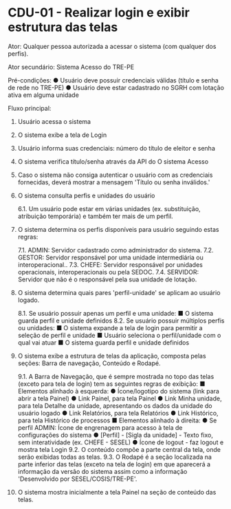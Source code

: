 # CDU-01 - Realizar login e exibir estrutura das telas

Ator: Qualquer pessoa autorizada a acessar o sistema (com qualquer dos perfis).

Ator secundário: Sistema Acesso do TRE-PE

Pré-condições:
● Usuário deve possuir credenciais válidas (título e senha de rede no TRE-PE)
● Usuário deve estar cadastrado no SGRH com lotação ativa em alguma unidade

Fluxo principal:

1. Usuário acessa o sistema
2. O sistema exibe a tela de Login
3. Usuário informa suas credenciais: número do título de eleitor e senha
4. O sistema verifica título/senha através da API do O sistema Acesso
5. Caso o sistema não consiga autenticar o usuário com as credenciais fornecidas, deverá mostrar a mensagem 'Título ou
   senha inválidos.'
6. O sistema consulta perfis e unidades do usuário

   6.1. Um usuário pode estar em várias unidades (ex. substituição, atribuição temporária) e também ter mais de um
   perfil.
7. O sistema determina os perfis disponíveis para usuário seguindo estas regras:

   7.1. ADMIN: Servidor cadastrado como administrador do sistema.
   7.2. GESTOR: Servidor responsável por uma unidade intermediária ou interoperacional..
   7.3. CHEFE: Servidor responsável por unidades operacionais, interoperacionais ou pela SEDOC.
   7.4. SERVIDOR: Servidor que não é o responsável pela sua unidade de lotação.

8. O sistema determina quais pares 'perfil-unidade' se aplicam ao usuário logado.

   8.1. Se usuário possuir apenas um perfil e uma unidade:
   ■ O sistema guarda perfil e unidade definidos
   8.2. Se usuário possuir múltiplos perfis ou unidades:
   ■ O sistema expande a tela de login para permitir a seleção de perfil e unidade
   ■ Usuário seleciona o perfil/unidade com o qual vai atuar
   ■ O sistema guarda perfil e unidade definidos

9. O sistema exibe a estrutura de telas da aplicação, composta pelas seções: Barra de navegação, Conteúdo e Rodapé.

   9.1. A Barra de Navegação, que é sempre mostrada no topo das telas (exceto para tela de login) tem as seguintes
   regras de exibição:
   ■ Elementos alinhado à esquerda:
   ● Ícone/logotipo do sistema (link para abrir a tela Painel)
   ● Link Painel, para tela Painel
   ● Link Minha unidade, para tela Detalhe da unidade, apresentando os dados da unidade do usuário logado
   ● Link Relatórios, para tela Relatórios
   ● Link Histórico, para tela Histórico de processos
   ■ Elementos alinhado à direita:
   ● Se perfil ADMIN: Ícone de engrenagem para acesso à tela de configurações do sistema
   ● [Perfil] - [Sigla da unidade] - Texto fixo, sem interatividade (ex. CHEFE - SESEL)
   ● Ícone de logout - faz logout e mostra tela Login
   9.2. O conteúdo compõe a parte central da tela, onde serão exibidas todas as telas.
   9.3. O Rodapé é a seção localizada na parte inferior das telas (exceto na tela de login) em que aparecerá a
   informação da versão do sistema assim como a informação 'Desenvolvido por SESEL/COSIS/TRE-PE'.
10. O sistema mostra inicialmente a tela Painel na seção de conteúdo das telas.
